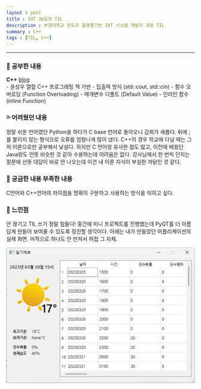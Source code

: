 ```yaml
---
layout : post
title : IOT 36일차 TIL
description : 부경대학교 윈도우 플랫폼기반 IOT 시스템 개발자 과정 TIL
summary : C++
tags : [TIL, C++]
---
```

  
-------------
   
   
### 📓 공부한 내용 

**C++** [blog](https://canyougivemeonelastkiss.tistory.com/30)  
    - 윤성우 열혈 C++ 프로그래밍 책 기반
        - 입출력 방식 (std::cout, std::cin)
        - 함수 오버로딩 (Function Overloading)
        - 매개변수 디폴트 (Default Value)
        - 인라인 함수 (inline Function)

### 💦 어려웠던 내용 

정말 쉬운 언어였던 Python을 하다가 C base 언어로 돌아오니 감회가 새롭다. 뒤에 ;를 붙이지 않는 형식으로 오류를 엄청나게 많이 냈다. C++의 경우 학교에 다닐 때는 그저 이론으로만 공부해서 낯설다. 하지만 C 언어랑 유사한 점도 많고, 이전에 배웠던 Java랑도 언뜻 비슷한 것 같아 수용하는데 어려움은 없다. 강사님께서 한 번씩 던지는 질문에 선뜻 대답이 바로 안 나오는데 이건 내 이론 지식이 부실한 까닭인 것 같다.
 
### 🧷 궁금한 내용  부족한 내용 

C언어와 C++언어의 차이점을 명확히 구분하고 사용하는 방식을 익히고 싶다.

### 💬 느낀점 

안 끊기고 TIL 쓰기 정말 힘들다! 중간에 미니 프로젝트를 진행했는데 PyQT를 더 아름답게 만들어 보여줄 수 있도록 정진할 생각이다. 아래는 내가 만들었던 어플리케이션의 실제 화면. 미적으로 하나도 안 만져서 허접 그 자체.

![image](https://github.com/drown-ed/drown-ed.github.io/blob/main/_posts/image/pyqtapp.png)